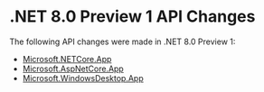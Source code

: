 # .NET 8.0 Preview 1 API Changes

The following API changes were made in .NET 8.0 Preview 1:

- [Microsoft.NETCore.App](./Microsoft.NETCore.App/8.0-preview1.md)
- [Microsoft.AspNetCore.App](./Microsoft.AspNetCore.App/8.0-preview1.md)
- [Microsoft.WindowsDesktop.App](./Microsoft.WindowsDesktop.App/8.0-preview1.md)
